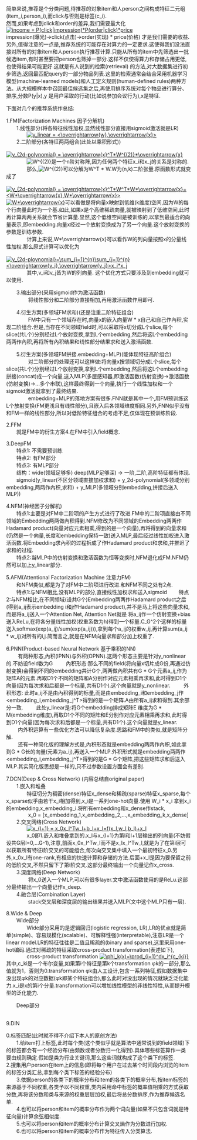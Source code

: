 简单来说,推荐是个分类问题,待推荐的对象item和人person之间构成特征二元组(item_i,person_i),而click与否则是标签(c_i).  
然而,如果考虑到click和order的差异,我们需要最大化  
<a href="https://www.codecogs.com/eqnedit.php?latex=income&space;=&space;P(click|impression)*P(order|click)*price" target="_blank"><img src="https://latex.codecogs.com/gif.latex?income&space;=&space;P(click|impression)*P(order|click)*price" title="income = P(click|impression)*P(order|click)*price" /></a>  
impression(曝光)->click(点击)->order(实现) * price(价格) 才是我们需要的收益.  
另外,值得注意的一点是,推荐系统的可能存在对算力的一定要求.这使得我们没法直接对所有的对象item和人person执行推荐计算.只能从所有的item中先筛选出一批候选item,有时甚至要把person也筛掉一部分.这样不仅使得算力和存储占用更低,也使得结果可能更好.这就是有人说到的检索(retrieval) 的方法,对大数据集进行初步筛选,返回最匹配query的一部分物品列表.这里的检索通常会结合采用机器学习模型(machine-learned models)和人工定义规则(human-defined rules)两种方法。从大规模样本中召回最佳候选集之后,再使用排序系统对每个物品进行算分、排序,分数P(y|x),y 是用户采取的行动(比如说参加会议行为),x是特征.      


下面对几个的推荐系统作总结:  


1.FM(Factorization Machines 因子分解机)  
&emsp;&emsp;1.线性部分(将各特征线性加权,显然线性部分直接用sigmoid激活就是LR)  
&emsp;&emsp;&emsp;&emsp;<a href="https://www.codecogs.com/eqnedit.php?latex=y_linear&space;=&space;\sigma(<\overrightarrow{w},\overrightarrow{x}>))" target="_blank"><img src="https://latex.codecogs.com/gif.latex?y_linear&space;=&space;<\overrightarrow{w},\overrightarrow{x}>" title="y_linear = <\overrightarrow{w},\overrightarrow{x}>" /></a>  
&emsp;&emsp;2.二阶部分(各特征两两组合(此处以乘积形式))  
&emsp;&emsp;&emsp;&emsp;<a href="https://www.codecogs.com/eqnedit.php?latex=y_{2d-polynomial}&space;=&space;\overrightarrow{x}^T*W^{(2)}*\overrightarrow{x}" target="_blank"><img src="https://latex.codecogs.com/gif.latex?y_{2d-polynomial}&space;=&space;\overrightarrow{x}^T*W^{(2)}*\overrightarrow{x}" title="y_{2d-polynomial} = \overrightarrow{x}^T*W^{(2)}*\overrightarrow{x}" /></a>  
&emsp;&emsp;&emsp;&emsp;<img src="https://latex.codecogs.com/gif.latex?W^{(2)}" title="W^{(2)}" /></a>是一个n阶对称阵,因为任何两个特征x_i和x_j的关系是对称的.  
&emsp;&emsp;&emsp;&emsp;那么,<img src="https://latex.codecogs.com/gif.latex?W^{(2)}" title="W^{(2)}" /></a>可以分解为W^T * W.W为(n,k)二阶张量.原函数形式就变成了  
&emsp;&emsp;&emsp;&emsp;<a href="https://www.codecogs.com/eqnedit.php?latex=y_{2d-polynomial}&space;=&space;\overrightarrow{x}^T*W^T*W*\overrightarrow{x}=<W*\overrightarrow{x},W*\overrightarrow{x}>" target="_blank"><img src="https://latex.codecogs.com/gif.latex?y_{2d-polynomial}&space;=&space;\overrightarrow{x}^T*W^T*W*\overrightarrow{x}=<W*\overrightarrow{x},W*\overrightarrow{x}>" title="y_{2d-polynomial} = \overrightarrow{x}^T*W^T*W*\overrightarrow{x}=<W*\overrightarrow{x},W*\overrightarrow{x}>" /></a>  
<a href="https://www.codecogs.com/eqnedit.php?latex=W*\overrightarrow{x}" target="_blank"><img src="https://latex.codecogs.com/gif.latex?W*\overrightarrow{x}" title="W*\overrightarrow{x}" /></a>可以看做是将向量x映射到低维(k维度)空间,因为W的每个行向量此时为一个基.如此,如果x是个高维稀疏向量,就被映射到了低维空间,此时再计算两两关系就会节省计算量.显然,这个低维空间是被训练的,以拿到最适合的向量表示,即embedding.向量x经过一个放射变换成为了另一个向量.这个放射变换的参数是训练参数.  
&emsp;&emsp;&emsp;&emsp;计算上来说,W*\overrightarrow{x}可以看作W的列向量按照x的分量线性加权.那么原式计算可以优化为  
&emsp;&emsp;&emsp;&emsp;<a href="https://www.codecogs.com/eqnedit.php?latex=y_{2d-ploynomial}=\sum_{i=1}^{n}\sum_{j=1}^{n}<\overrightarrow{v_i},\overrightarrow{v_j}>x_i*x_j" target="_blank"><img src="https://latex.codecogs.com/gif.latex?y_{2d-ploynomial}=\sum_{i=1}^{n}\sum_{j=1}^{n}<\overrightarrow{v_i},\overrightarrow{v_j}>x_i*x_j" title="y_{2d-ploynomial}=\sum_{i=1}^{n}\sum_{j=1}^{n}<\overrightarrow{v_i},\overrightarrow{v_j}>x_i*x_j" /></a>  
&emsp;&emsp;&emsp;&emsp;其中,v_i和v_j皆为W的列向量.  这个优化方式只要涉及到embedding就可以使用.

&emsp;&emsp;3.输出部分(采用sigmoid作为激活函数)  
&emsp;&emsp;&emsp;&emsp;  将线性部分和二阶部分直接相加,再用激活函数作用即可.  

&emsp;&emsp;4.衍生方案(多领域FM求和)(还是注重二阶特征组合)  
&emsp;&emsp;&emsp;&emsp; FM中只有一个领域存在时,向量x的嵌入向量W * x自己和自己作內积,实现二阶组合.但是,当存在不同领域field时,可以采取将x切分成L个slice,每个slice(共L个)分别经过L个放射变换,拿到L个embedding,然后将这L个embedding两两作內积,再将所有內积结果和线性部分结果求和送入激活函数.  

&emsp;&emsp;5.衍生方案(多领域FM拼接.embedding+MLP)(能体现特征高阶组合)
&emsp;&emsp;&emsp;&emsp;  对二阶部分的处理还可以这样做:将向量x按领域切分成L个slice,每个slice(共L个)分别经过L个放射变换,拿到L个embedding,然后将这L个embedding拼接(concat)成一个向量,送入MLP(多层感知器,即激活函数(仿射变换)->激活函数(仿射变换)->...多个串联),这样最终得到一个向量,执行一个线性加权和一个sigmoid激活就拿到了最终结果.  
&emsp;&emsp;&emsp;&emsp; embedding+MLP的落地方案有很多.FNN就是其中一个,用FM预训练这L个放射变换(FM更浅且有线性部分),且嵌入后各领域维度相同.另外,FNN似乎没有和FM一样的线性部分,所以对低阶特征组合的考虑不足,仅体现在预训练阶段.


2.FFM  
&emsp;&emsp;就是FM中的衍生方案4.在FM中引入field概念.



3.DeepFM  
&emsp;&emsp;特点1: 不需要预训练  
&emsp;&emsp;特点2: 有FM部分  
&emsp;&emsp;特点3: 有MLP部分  
&emsp;&emsp;结构：wide(领域足够多) deep(MLP足够深) -> 一阶,二阶,高阶特征都有体现.  
&emsp;&emsp;sigmoid(y_linear(不区分领域直接加权求和) + y_2d-polynomial(多领域分别embedding,两两作內积,求和) + y_MLP(多领域分别embedding,拼接后送入MLP))  

4.NFM(神经因子分解机)  
&emsp;&emsp;特点1:主要是对FM中二阶项的产生方式进行了改进.FM中的二阶项直接由不同领域的Embedding两两做內积得到.NFM修改为不同领域的Embedding两两作Hadamard product(向量对应元素相乘,得到的是一个向量),再将得到的向量求和(仍然是一个向量,长度和embedding保持一致)送入MLP,最后经过线性加权进入激活函数.将Embedding求內积的过程拆成了作Hadamard product和求和,并推迟了求和的过程.  
&emsp;&emsp;特点2:当MLP中的仿射变换和激活函数为恒等变换时,NFM退化成FM.NFM仍然可以加上y_linear部分.  

5.AFM(Attentional Factorization Machine 注意力FM)  
&emsp;&emsp;和NFM类似,都是为了对FM中二阶项进行改进.和NFM不同之处有2点.  
&emsp;&emsp;特点1:与NFM相比,没有MLP的部分,直接线性加权求和送入sigmoid
&emsp;&emsp;特点2:与NFM相比,在不同领域(设共G个)Embedding两两作Hadamard product之后(得到a_ij表示embedding i和j作Hadamard product),并不是马上将这些向量求和,而是将a_ij送入一个Attention Net, Attention Net就是 将a_ij作一个仿射变换+bias送入ReLu,在将各分量线性加权(权重系数为h)得到一个标量.C_G^2个这样的标量送入softmax(exp(a_ij)/sum(exp(a_ij))),拿到每个a_ij的权重w_ij,再计算sum(a_ij * w_ij)对所有的i,j.简而言之,就是在NFM向量求和部分加上权重了.  

6.PNN(Product-based Neural Network 基于乘积的NN)  
&emsp;&emsp;  有两种形态,內积(IPNN)与外积(OPNN).这两个形态主要是针对y_nonlinear的.不妨设field数为G
&emsp;&emsp;  內积形态:那么不同的field(将向量x切片成G份,再通过仿射变换)会得到不同的embedding共计G个,两两做內积共有G * G个元素a_ij,作为矩阵A的元素.再取D1个不同的矩阵和A分别作对应元素相乘再求和,此时得到D1个向量(因为每次求和后都是一个标量,共有D1个).这个向量就是y_nonlinear.
&emsp;&emsp;  外积形态: 此时a_ij不是由內积得到的标量,而是由embedding_i和embedding_j作 <embedding_i,embedding_j^T>得到的是一个矩阵.A由所有a_ij求和得到.其余部分一致. 
&emsp;&emsp;  此处y_linear是:将G个embedding排成矩阵E 维度为G * M(embedding维度),再取D1个不同的矩阵和E分别作对应元素相乘再求和,此时得到D1个向量(因为每次求和后都是一个标量,共有D1个).这个向量就是y_linear.  
&emsp;&emsp;  内外积运算有一些优化方法可以降低复杂度.思路和FM中的类似,就是矩阵分解.  
&emsp;&emsp;  还有一种简化版的理解方式是,內积形态就是embedding两两作內积,如此拿到G * G长的向量(元素为a_ij),再送入一个MLP.外积形式就是embedding两两作<embedding_i,embedding_j^T>得到的是G * G个矩阵,把这些矩阵求和后送入MLP.其实简化版思想是一样的,只不过参数设置方面会有差别.  

7.DCN(Deep & Cross Network)  (内容总结自original paper)  
&emsp;&emsp;1.嵌入和堆叠   
&emsp;&emsp;&emsp;&emsp;特征切分为稠密(dense)特征x_dense和稀疏(sparse)特征x_sparse,每个x_sparse似乎由若干x_i相加得到,x_i是一系列one-hot向量.使用 W_i * x_i 拿到x_i的embedding,x_embedding_i.将所有embedding和x_dense作stack,  
&emsp;&emsp;&emsp;&emsp; x_0 = [x_embedding_1,x_embedding_2,...,x_embedding_k,x_dense]  
&emsp;&emsp;2.交叉网络(Cross Network)  
&emsp;&emsp;&emsp;&emsp;<a href="https://www.codecogs.com/eqnedit.php?latex=x_{l&plus;1}&space;=&space;x_0x_l^Tw_l&plus;b_l&plus;x_l=f(x_l,w_l,b_l)&plus;x_l" target="_blank"><img src="https://latex.codecogs.com/gif.latex?x_{l&plus;1}&space;=&space;x_0x_l^Tw_l&plus;b_l&plus;x_l=f(x_l,w_l,b_l)&plus;x_l" title="x_{l+1} = x_0x_l^Tw_l+b_l+x_l=f(x_l,w_l,b_l)+x_l" /></a>  
&emsp;&emsp;&emsp;&emsp;x_0即1.嵌入和堆叠拿到的.x_l与x_{l+1}为第l和l+1层输出的列向量(不妨假设共G层l=0,...G-1),注意,前面x_0x_l^Tw_l而不是x_lx_l^Tw_l,就是为了在第i层可以获取所有特征i阶交叉的可能组合,每次向交叉集中填入一个最初特征x_0.另外,x_0x_l有one-rank,有相应的快速计算和存储的方法.后面+x_l是因为要保留之前的低阶交叉,不然只留下了第i阶交叉.这部分最终输出一个向量记作x_cross.  
&emsp;&emsp;3.深度网络(Deep Network)  
&emsp;&emsp;&emsp;&emsp;  将x_0送入一个MLP,可以有很多layer.文中激活函数使用的是ReLu.这部分最终输出一个向量记作x_deep.  
&emsp;&emsp;4.融合层(Combination Layer)  
&emsp;&emsp;&emsp;&emsp;  stack交叉层和深度层的输出结果并送入MLP(文中这个MLP只有一层).  
  
8.Wide & Deep  
&emsp;&emsp;Wide部分  
&emsp;&emsp;&emsp;&emsp;Wide部分采用的是逻辑回归(logistic regression, LR),LR的优点就是简单(simple)、容易规模化(scalable)、可解释性强(interpretable),注意LR是一个linear model.LR的特征往往是二值且稀疏的(binary and sparse),这里采用one-hot编码.通过对稀疏的特征采取cross-product transformation(表述如下),  
&emsp;&emsp;&emsp;&emsp;cross-product transformation <a href="https://www.codecogs.com/eqnedit.php?latex=\phi_k(x)=\prod_{i=1}^dx_i^{c_{ki}}" target="_blank"><img src="https://latex.codecogs.com/gif.latex?\phi_k(x)=\prod_{i=1}^dx_i^{c_{ki}}" title="\phi_k(x)=\prod_{i=1}^dx_i^{c_{ki}}" /></a>  
其中,c_ki是一个布尔变量,如果第i个特征是第k个transformation φk的一部分,那么值就为1，否则为0.transformation φk由人工设计,包含一系列特征,假如数据集中没出现φk的对应数据(φk即某个特征组合),那么此时对没出现的情况就缺乏泛化能力.x_i是x的第i个分量.transformation可以增加线性模型的非线性特性,从而提升模型的泛化能力.    



&emsp;&emsp;Deep部分  
&emsp;&emsp;&emsp;&emsp;    
  
  
9.DIN  



0.标签匹配(此时就不得不介绍下本人的原创方法)  
&emsp;&emsp;1.给item打上标签,此时每个类(这个类似乎就是算法中通常说到的field领域)下的标签都会有一个经验分布(由频数或者分数归一化得到).具体哪些标签算作一类要由规则确定.假如是类为行业关键词,那么这些词就构成了这个类下的标签.
&emsp;&emsp;2.搜集用户person在item上的信息(即将每个用户在过去某个时间段内浏览的item的标签分类汇总,拿到每个类下标签的经验分布)  
&emsp;&emsp;3.依据person的各类下的概率分布和item的各类下的概率分布,按item标签的来源基于不同权重,各类予以不同权重,类内采用命中标签的概率值相乘的方式获取分数,再将该分数和类与来源的权重层层加权,最后将总分数排序,作为推荐候选名单.  
&emsp;&emsp;4.也可以将person和item的概率分布作为两个词向量(如果不只包含词就是特征向量)计算余弦相似度.  
&emsp;&emsp;5.也可以将person和item的概率分布计算交叉熵作为分数进行加权.  
&emsp;&emsp;6.也可以将person和item的概率分布作为特征传入分类算法.  






